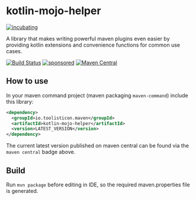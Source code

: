 # kotlin-mojo-helper

[![incubating](https://img.shields.io/badge/lifecycle-INCUBATING-orange.svg)](https://github.com/holisticon#open-source-lifecycle)

A library that makes writing powerful maven plugins even easier by providing kotlin extensions and convenience functions for common use cases.

[![Build Status](https://github.com/toolisticon/kotlin-mojo-helper/workflows/Development%20branches/badge.svg)](https://github.com/toolisticon/kotlin-mojo-helper/actions)
[![sponsored](https://img.shields.io/badge/sponsoredBy-Holisticon-RED.svg)](https://holisticon.de/)
[![Maven Central](https://maven-badges.herokuapp.com/maven-central/io.toolisticon.maven/kotlin-mojo-helper/badge.svg)](https://maven-badges.herokuapp.com/maven-central/io.toolisticon.maven/kotlin-mojo-helper)


## How to use

In your maven command project (maven packaging `maven-command`) include this library:

```xml
<dependency>
  <groupId>io.toolisticon.maven</groupId>
  <artifactId>kotlin-mojo-helper</artifactId>
  <version>LATEST_VERSION</version>
</dependency>
```

The current latest version published on maven central can be found via the `maven central` badge above.

## Build

Run `mvn package` before editing in IDE, so the required maven.properties file is generated.
